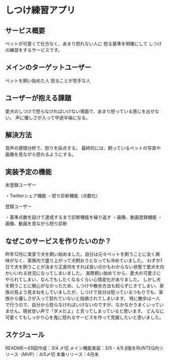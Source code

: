 # しつけ練習アプリ

## サービス概要

ペットが可愛くて仕方なく、あまり怒れない人に
怒る基準を明確にして
しつけの練習をするサービスです。

## メインのターゲットユーザー

ペットを飼い始めた人
怒ることが苦手な人

## ユーザーが抱える課題

愛犬のしつけで怒らなければいけない場面で、あまり怒っている感じを出せない。
声に優しさが入って中途半端になる。

## 解決方法

音声の感情分析で、怒りを採点する。
最終的には、飼っているペットの写真や画像を見ながら怒れるようにする。

## 実装予定の機能

未登録ユーザー

・Twitterシェア機能
・怒り診断機能（点数化）

登録ユーザー

・基準点数を設けて達成するまで診断機能を繰り返す
・画像、動画登録機能
・画像、動画を見ながら怒り診断

## なぜこのサービスを作りたいのか？

昨年12月に実家で犬を飼い始めました。自分は元々ペットを飼うことに全く興味がなく、家族内で盛り上がって犬飼おうとなっても冷めていました。
わずか1日で犬を飼うことが決まり正直何をすれば良いのかもわからない状態で愛犬を向かいいれる状況になってしまいました。
実際飼い始めてから、愛犬の可愛さにやられてしまい、なんでもしたくなるくらい心情変化がありました。
しかし犬を飼うことに関心がなかったため、しつけや散歩方法も知らずにきてしまい、家族の見よう見まねをしていましたが、しつけで自分は怒っているつもりでも、家族から優しさが入って怒れていないと指摘されてしまいます。
特に散歩は一人で行うので、自分から怒らなければいけないのですが、なかなかうまくいっていません。現状甘い声で「ダメだよ」と言ってしまっていると思います。
どんなに可愛くてもしっかり心を鬼に怒れるサービスを作って克服したいと思いました。

## スケジュール

README〜ER図作成：3/4 〆切
メイン機能実装：3/5 - 4/5
β版をRUNTEQ内リリース（MVP）：4/5〆切
本番リリース：4月末